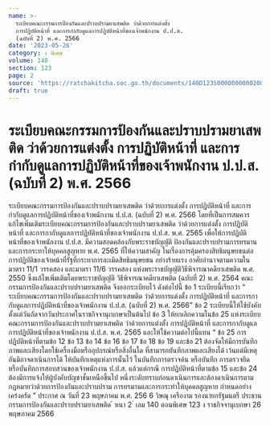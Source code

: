 ```yaml
---
name: >-
  ระเบียบคณะกรรมการป้องกันและปราบปรามยาเสพติด ว่าด้วยการแต่งตั้ง
  การปฏิบัติหน้าที่ และการกำกับดูแลการปฏิบัติหน้าที่ของเจ้าพนักงาน ป.ป.ส.
  (ฉบับที่ 2) พ.ศ. 2566
date: '2023-05-26'
category: ง พิเศษ
volume: 140
section: 123
page: 2
source: 'https://ratchakitcha.soc.go.th/documents/140D123S0000000000200.pdf'
draft: true
---
```


# ระเบียบคณะกรรมการป้องกันและปราบปรามยาเสพติด ว่าด้วยการแต่งตั้ง การปฏิบัติหน้าที่ และการกำกับดูแลการปฏิบัติหน้าที่ของเจ้าพนักงาน ป.ป.ส. (ฉบับที่ 2) พ.ศ. 2566

ระเบียบคณะกรรมการป้องกันและปราบปรามยาเสพติด ว่าด้วยการแต่งตั้ง การปฏิบัติหน้าที่ และการกำกับดูแลการปฏิบัติหน้าที่ของเจ้าพนักงาน ป.ป.ส. (ฉบับที่ 2) พ.ศ. 2566 โดยที่เป็นการสมควรแก้ไขเพิ่มเติมระเบียบคณะกรรมการป้องกันและปราบปรามยาเสพติด ว่าด้วยการแต่งตั้ง การปฏิบัติหน้าที่ และการกากับดูแลการปฏิบัติหน้าที่ของเจ้าพนักงาน ป.ป.ส. พ.ศ. 2565 เพื่อให้การปฏิบัติหน้าที่ของเจ้าพนักงาน ป.ป.ส. มีความสอดคล้องกับพระราชบัญญัติ ป้องกันและปราบปรามการทรมานและการกระทาให้บุคคลสูญหาย พ.ศ. 2565 ที่ให้ความสาคัญ ในเรื่องการคุ้มครองสิทธิมนุษยชนต่อการปฏิบัติของเจ้าหน้าที่รัฐที่กระทาการละเมิดสิทธิมนุษยชน อย่างร้ายแรง อาศัยอำนาจตามความในมาตรา 11/1 วรรคสอง และมาตรา 11/6 วรรคสอง แห่งพระราชบัญญัติวิธีพิจารณาคดียาเสพติด พ.ศ. 2550 ซึ่งแก้ไขเพิ่มเติมโดยพระราชบัญญัติ วิธีพิจารณาคดียาเสพติด (ฉบับที่ 2) พ.ศ. 2564 คณะกรรมการป้องกันและปราบปรามยาเสพติด จึงออกระเบียบไว้ ดังต่อไปนี้ ข้อ 1 ระเบียบนี้เรียกว่า “ ระเบียบคณะกรรมการป้องกันและปราบปรามยาเสพติด ว่าด้วยการแต่งตั้ง การปฏิบัติหน้าที่ และการกากับดูแลการปฏิบัติหน้าที่ของเจ้าพนักงาน ป.ป.ส. (ฉบับที่ 2) พ.ศ. 2566” ข้อ 2 ระเบียบนี้ให้ใช้บังคับตั้งแต่วันถัดจากวันประกาศในราชกิจจานุเบกษาเป็นต้นไป ข้อ 3 ให้ยกเลิกความในข้อ 25 แห่งระเบียบคณะกรรมการป้องกันและปราบปรามยาเสพติด ว่าด้วยการแต่งตั้ง การปฏิบัติหน้าที่ และการกากับดูแลการปฏิบัติหน้าที่ของเจ้าพนักงาน ป.ป.ส. พ.ศ. 2565 และให้ใช้ความต่อไปนี้แทน “ ข้อ 25 การปฏิบัติหน้าที่ตามข้อ 12 ข้อ 13 ข้อ 14 ข้อ 16 ข้อ 17 ข้อ 18 ข้อ 19 และข้อ 21 ต้องจัดให้มีการบันทึกภาพและเสียงโดยใช้เครื่องมือหรืออุปกรณ์หรือสิ่งอื่นใด ที่สามารถบันทึกภาพและเสียงได้ เว้นแต่มีเหตุอันมิอาจดาเนินการได้ ให้บันทึกเหตุแห่งการนั้นไว้ ในบันทึกการตรวจค้น หรือบันทึก การตรวจยึด หรือบันทึกการสอบสวนของเจ้าพนักงาน ป.ป.ส. แล้วแต่กรณี การปฏิบัติหน้าที่ตามข้อ 15 และข้อ 24 ต้องมีการแจ้งให้ผู้บังคับบัญชาชั้นเหนือขึ้นไป หนึ่งระดับทราบก่อนดาเนินการและต้องดาเนินการตามกฎหมายว่าด้วยการป้องกันและปราบปราม การทรมานและการกระทำให้บุคคลสูญหาย กำหนดอย่างเคร่งครัด ” ประกาศ ณ วันที่ 23 พฤษภาคม พ.ศ. 256 6 วิษณุ เครืองาม รองนายกรัฐมนตรี ประธานกรรมการป้องกันและปราบปรามยาเสพติด ้ หนา 2 ่ เลม 140 ตอนพิเศษ 123 ง ราชกิจจานุเบกษา 26 พฤษภาคม 2566
